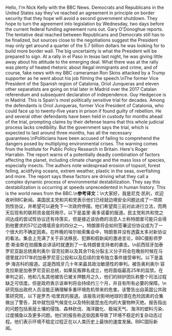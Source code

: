 Hello, I'm Nick Kelly with the BBC News. Democrats and Republicans in the United States say they've reached an agreement in principle on border security that they hope will avoid a second government shutdown. They hope to turn the agreement into legislation by Wednesday, two days before the current federal funding agreement runs out. Gary O'Donoghue reports. The tentative deal reached between Republicans and Democrats still has to be finalized, but sources close to the negotiations suggest the President may only get around a quarter of the 5.7 billion dollars he was looking for to build more border wall. The big uncertainty is what the President will be prepared to sign. At a rally in el Paso in texas last night, he was giving little away about his attitude to the emerging deal. What there was at the rally was plenty of heated rhetoric about illegal immigrants and crime, and of course, fake news with my BBC cameraman Ron Skins attacked by a Trump supporter as he went about his job filming the speech.\nThe former Vice President of the Spanish region of Catalonia, Oriol Junqueras and eleven other separatists are going on trial later in Madrid over the 2017 Catalan referendum and subsequent declaration of independence. Guy Hedgecoe is in Madrid. This is Spain's most politically sensitive trial for decades. Among the defendants is Oriol Junqueras, former Vice President of Catalonia, who could face up to twenty-five years in prison if found guilty of rebellion. He and several other defendants have been held in custody for months ahead of the trial, prompting claims by their defense teams that this whole judicial process lacks credibility. But the government says the trial, which is expected to last around three months, has all the necessary guarantees.\nPoliticians have been accused of failing to comprehend the dangers posed by multiplying environmental crises. The warning comes from the Institute for Public Policy Research in Britain. Here's Roger Harrabin. The report warns of a potentially deadly combination of factors affecting the planet, including climate change and the mass loss of species, especially insects. The authors note widespread erosion of topsoil, forest felling, acidifying oceans, extrem weather, plastic in the seas, overfishing and more. The report says these factors are driving what they call a complex dynamic process of environmental destabilization. They say this destabilization is occurring at speeds unprecedented in human history. This is the world news from the BBC.\n**参考译文：**\n大家好，我是尼克·凯利，欢迎收听BBC新闻。美国民主党和共和党表示他们已经就边境安全问题达成了一项原则性协议，并希望可以避免下一次政府停摆。他们希望周三前对此进行立法，而两天后现有的联邦资金就将用尽，以下是盖里·奥多诺霍的报道。民主党和共和党之间达成的尝试性协议还有待落实，但是接近该协商的消息人士称特朗普可能只会得到他要求的57亿边境墙资金的四分之一。特朗普将会如何签署这份协议成为了一个很大的不确定因素。在昨晚的埃尔帕索集会中，特朗普并没有透露太多对新协议的看法。集会上充满了关于非法移民、犯罪和假新闻的激进言论，BBC摄影师罗恩·斯金斯在拍摄集会讲话时就遭到了一名特朗普支持者的袭击。\n前西班牙加泰罗尼亚副总统奥利奥尔·容克拉斯以及其余11名分裂主义分子将会在晚些时候在马德里就2017年的加泰罗尼亚公投和以及后续的宣布独立事件接受审判。以下是盖伊·海吉科的报道。这是西班牙几十年来最具政治敏感性的审判。被告奥利奥尔·容克拉斯是加泰罗尼亚前总统，如果反叛罪名成立，他将面临最高25年的监禁。在审判之前，他和几名其他被告已被关押数月之久，他们的辩护团队称整个司法过程缺乏可信度。但是政府表示该审判将会持续约三个月，并且有所有必要的保障。\n研究指出政府人员没能正确理解多重环境危机带来的危害。该警告出自英国公共政策研究院，以下是罗杰·哈里宾的报道。该报告对影响地球的潜在危险因素的合集做出了警告，其中就包括气候变化以及特别是昆虫在内的大量物种灭绝。报告指出的问题包括表层土壤的侵蚀、森林砍伐、海洋酸化、极端天气、海洋的塑料污染、过度捕鱼以及更多问题。他们的报告称这些因素导致了环境不稳定的复杂动态过程。他们表示环境不稳定过程正在以人类历史上最快的速度发展。BBC国际新闻。
        
